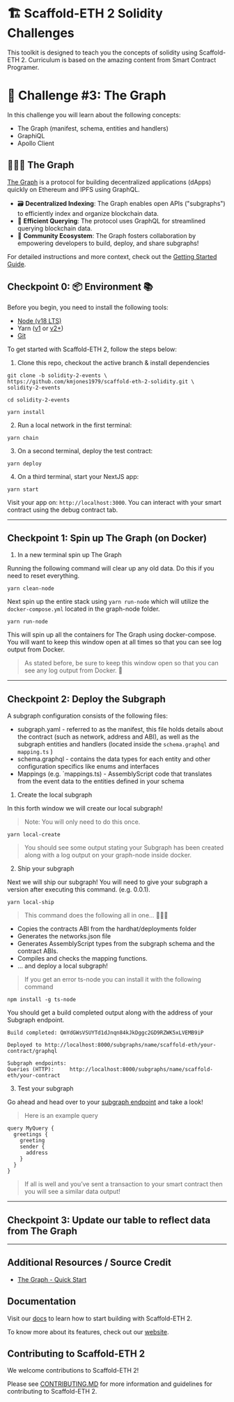 # 🏗 Scaffold-ETH 2 Solidity Challenges

This toolkit is designed to teach you the concepts of solidity using Scaffold-ETH 2. Curriculum is based on the amazing content from Smart Contract Programer.

# 🚩 Challenge #3: The Graph

In this challenge you will learn about the following concepts:
- The Graph (manifest, schema, entities and handlers)
- GraphiQL
- Apollo Client

## 🧑🏼‍🚀 The Graph

[The Graph](https://thegraph.com/) is a protocol for building decentralized applications (dApps) quickly on Ethereum and IPFS using GraphQL.

- 🗃️ **Decentralized Indexing**: The Graph enables open APIs ("subgraphs") to efficiently index and organize blockchain data.
- 🔎 **Efficient Querying**: The protocol uses GraphQL for streamlined querying blockchain data.
- 🙌 **Community Ecosystem**: The Graph fosters collaboration by empowering developers to build, deploy, and share subgraphs!

For detailed instructions and more context, check out the [Getting Started Guide](https://thegraph.com/docs/en/cookbook/quick-start).

## Checkpoint 0: 📦 Environment 📚

Before you begin, you need to install the following tools:

- [Node (v18 LTS)](https://nodejs.org/en/download/)
- Yarn ([v1](https://classic.yarnpkg.com/en/docs/install/) or [v2+](https://yarnpkg.com/getting-started/install))
- [Git](https://git-scm.com/downloads)

To get started with Scaffold-ETH 2, follow the steps below:

1. Clone this repo, checkout the active branch & install dependencies

```
git clone -b solidity-2-events \
https://github.com/kmjones1979/scaffold-eth-2-solidity.git \
solidity-2-events
```

```
cd solidity-2-events
```

```
yarn install
```

2. Run a local network in the first terminal:

```
yarn chain
```

3. On a second terminal, deploy the test contract:

```
yarn deploy
```

4. On a third terminal, start your NextJS app:

```
yarn start
```

Visit your app on: `http://localhost:3000`. You can interact with your smart contract using the debug contract tab.

---

## Checkpoint 1: Spin up The Graph (on Docker)

1. In a new terminal spin up The Graph

Running the following command will clear up any old data.  Do this if you need to reset everything.

```
yarn clean-node
```

Next spin up the entire stack using `yarn run-node` which will utilize the `docker-compose.yml` located in the graph-node folder.

```
yarn run-node
```

This will spin up all the containers for The Graph using docker-compose. You will want to keep this window open at all times so that you can see log output from Docker.

> As stated before, be sure to keep this window open so that you can see any log output from Docker. 🔎

---

## Checkpoint 2: Deploy the Subgraph

A subgraph configuration consists of the following files:

- subgraph.yaml - referred to as the manifest, this file holds details about the contract (such as network, address and ABI), as well as the subgraph entities and handlers (located inside the `schema.graphql` and `mapping.ts` )
- schema.graphql - contains the data types for each entity and other configuration specifics like enums and interfaces 
- Mappings (e.g. `mappings.ts) - AssemblyScript code that translates from the event data to the entities defined in your schema



1. Create the local subgraph

In this forth window we will create our local subgraph! 

> Note: You will only need to do this once.

```
yarn local-create
```

> You should see some output stating your Subgraph has been created along with a log output on your graph-node inside docker.

2. Ship your subgraph

Next we will ship our subgraph! You will need to give your subgraph a version after executing this command. (e.g. 0.0.1).

```
yarn local-ship
```

> This command does the following all in one… 🚀🚀🚀

- Copies the contracts ABI from the hardhat/deployments folder
- Generates the networks.json file
- Generates AssemblyScript types from the subgraph schema and the contract ABIs.
- Compiles and checks the mapping functions.
- … and deploy a local subgraph!

> If you get an error ts-node you can install it with the following command

```
npm install -g ts-node
```

You should get a build completed output along with the address of your Subgraph endpoint.

```
Build completed: QmYdGWsVSUYTd1dJnqn84kJkDggc2GD9RZWK5xLVEMB9iP

Deployed to http://localhost:8000/subgraphs/name/scaffold-eth/your-contract/graphql

Subgraph endpoints:
Queries (HTTP):     http://localhost:8000/subgraphs/name/scaffold-eth/your-contract
```

3. Test your subgraph

Go ahead and head over to your [subgraph endpoint](http://localhost:8000/subgraphs/name/scaffold-eth/your-contract/graphql) and take a look!

> Here is an example query 

```
query MyQuery {
  greetings {
    greeting
    sender {
      address
    }
  }
}
```

> If all is well and you’ve sent a transaction to your smart contract then you will see a similar data output!

---

## Checkpoint 3: Update our table to reflect data from The Graph

---

## Additional Resources / Source Credit

- [The Graph - Quick Start](https://thegraph.com/docs/en/quick-start/)


## Documentation

Visit our [docs](https://docs.scaffoldeth.io) to learn how to start building with Scaffold-ETH 2.

To know more about its features, check out our [website](https://scaffoldeth.io).


## Contributing to Scaffold-ETH 2

We welcome contributions to Scaffold-ETH 2!

Please see [CONTRIBUTING.MD](https://github.com/scaffold-eth/scaffold-eth-2/blob/main/CONTRIBUTING.md) for more information and guidelines for contributing to Scaffold-ETH 2.
